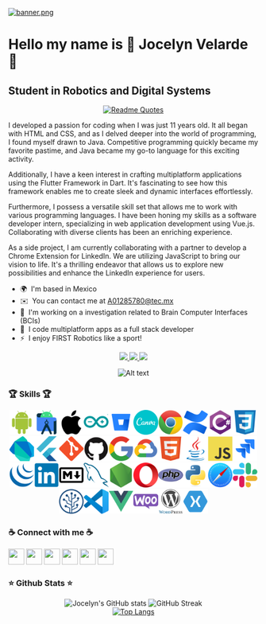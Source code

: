 
[![banner.png](https://i.postimg.cc/fyZZnKKk/banner.png)](https://postimg.cc/LYyGjjGM)

Hello my name is 🐝 Jocelyn Velarde 🐝
================================

Student in Robotics and Digital Systems
--------------------------------------
<div align="center">
  <a href="https://github.com/piyushsuthar/github-readme-quotes">
    <img src="https://quotes-github-readme.vercel.app/api?type=horizontal&theme=chartreuse-dark" alt="Readme Quotes">
  </a>
</div>

I developed a passion for coding when I was just 11 years old. It all began with HTML and CSS, and as I delved deeper into the world of programming, I found myself drawn to Java. Competitive programming quickly became my favorite pastime, and Java became my go-to language for this exciting activity.

Additionally, I have a keen interest in crafting multiplatform applications using the Flutter Framework in Dart. It's fascinating to see how this framework enables me to create sleek and dynamic interfaces effortlessly.

Furthermore, I possess a versatile skill set that allows me to work with various programming languages. I have been honing my skills as a software developer intern, specializing in web application development using Vue.js. Collaborating with diverse clients has been an enriching experience.

As a side project, I am currently collaborating with a partner to develop a Chrome Extension for LinkedIn. We are utilizing JavaScript to bring our vision to life. It's a thrilling endeavor that allows us to explore new possibilities and enhance the LinkedIn experience for users.

* 🌍  I'm based in Mexico
* ✉️  You can contact me at [A01285780@tec.mx](mailto:A01285780@tec.mx)
* 🧠  I'm working on a investigation related to Brain Computer Interfaces (BCIs)
* 🤝  I code multiplatform apps as a full stack developer
* ⚡  I enjoy FIRST Robotics like a sport!

<p align="center">
  <a href="https://www.github.com/JocelynVelarde" target="_blank" rel="noreferrer">
    <img src="https://img.shields.io/github/followers/JocelynVelarde?logo=github&style=for-the-badge&color=ff69b4&labelColor=1c1917" />
  </a>
  <a href="https://www.twitch.tv/pollogunnpao" target="_blank" rel="noreferrer">
    <img src="https://img.shields.io/twitch/status/pollogunnpao?logo=twitchsx&style=for-the-badge&color=22c55e&labelColor=ff69b4&label=TWITCH+STATUS" />
  </a>
  <img src="https://komarev.com/ghpvc/?username=JocelynVelarde&color=ff69b4&style=for-the-badge" />
</p>

<div align="center">
    <img src="https://spotify-recently-played-readme.vercel.app/api?user=b5l7tjmoagu41aaj80sfpcrb7" alt="Alt text">
</div>

### 🏆 Skills 🏆

<p align="center">
<img src="https://raw.githubusercontent.com/devicons/devicon/master/icons/android/android-original.svg" width="50"/><img src="https://raw.githubusercontent.com/devicons/devicon/master/icons/androidstudio/androidstudio-original.svg" width="50"/><img src="https://raw.githubusercontent.com/devicons/devicon/master/icons/apple/apple-original.svg" width="50"/><img src="https://raw.githubusercontent.com/devicons/devicon/master/icons/arduino/arduino-original.svg" width="50"/><img src="https://raw.githubusercontent.com/devicons/devicon/master/icons/bitbucket/bitbucket-original.svg" width="50"/><img src="https://raw.githubusercontent.com/devicons/devicon/master/icons/canva/canva-original.svg" width="50"/><img src="https://raw.githubusercontent.com/devicons/devicon/master/icons/chrome/chrome-original.svg" width="50"/><img src="https://raw.githubusercontent.com/devicons/devicon/master/icons/confluence/confluence-original.svg" width="50"/><img src="https://raw.githubusercontent.com/devicons/devicon/master/icons/csharp/csharp-original.svg" width="50"/><img src="https://raw.githubusercontent.com/devicons/devicon/master/icons/css3/css3-original.svg" width="50"/><img src="https://raw.githubusercontent.com/devicons/devicon/master/icons/dart/dart-original.svg" width="50"/><img src="https://raw.githubusercontent.com/devicons/devicon/master/icons/flutter/flutter-original.svg" width="50"/><img src="https://raw.githubusercontent.com/devicons/devicon/master/icons/git/git-original.svg" width="50"/><img src="https://raw.githubusercontent.com/devicons/devicon/master/icons/github/github-original.svg" width="50"/><img src="https://raw.githubusercontent.com/devicons/devicon/master/icons/google/google-original.svg" width="50"/><img src="https://raw.githubusercontent.com/devicons/devicon/master/icons/googlecloud/googlecloud-original.svg" width="50"/><img src="https://raw.githubusercontent.com/devicons/devicon/master/icons/html5/html5-original.svg" width="50"/><img src="https://raw.githubusercontent.com/devicons/devicon/master/icons/java/java-original.svg" width="50"/><img src="https://raw.githubusercontent.com/devicons/devicon/master/icons/javascript/javascript-original.svg" width="50"/><img src="https://raw.githubusercontent.com/devicons/devicon/master/icons/jira/jira-original.svg" width="50"/><img src="https://raw.githubusercontent.com/devicons/devicon/master/icons/jquery/jquery-original.svg" width="50"/><img src="https://raw.githubusercontent.com/devicons/devicon/master/icons/linkedin/linkedin-original.svg" width="50"/><img src="https://raw.githubusercontent.com/devicons/devicon/master/icons/markdown/markdown-original.svg" width="50"/><img src="https://raw.githubusercontent.com/devicons/devicon/master/icons/mysql/mysql-original.svg" width="50"/><img src="https://raw.githubusercontent.com/devicons/devicon/master/icons/nodejs/nodejs-original.svg" width="50"/><img src="https://raw.githubusercontent.com/devicons/devicon/master/icons/opera/opera-original.svg" width="50"/><img src="https://raw.githubusercontent.com/devicons/devicon/master/icons/php/php-original.svg" width="50"/><img src="https://raw.githubusercontent.com/devicons/devicon/master/icons/python/python-original.svg" width="50"/><img src="https://raw.githubusercontent.com/devicons/devicon/master/icons/safari/safari-original.svg" width="50"/><img src="https://raw.githubusercontent.com/devicons/devicon/master/icons/slack/slack-original.svg" width="50"/><img src="https://raw.githubusercontent.com/devicons/devicon/master/icons/sourcetree/sourcetree-original.svg" width="50"/><img src="https://raw.githubusercontent.com/devicons/devicon/master/icons/vscode/vscode-original.svg" width="50"/><img src="https://raw.githubusercontent.com/devicons/devicon/master/icons/vuejs/vuejs-original.svg" width="50"/><img src="https://raw.githubusercontent.com/devicons/devicon/master/icons/woocommerce/woocommerce-original.svg" width="50"/><img src="https://raw.githubusercontent.com/devicons/devicon/master/icons/wordpress/wordpress-original.svg" width="50"/><img src="https://raw.githubusercontent.com/devicons/devicon/master/icons/xamarin/xamarin-original.svg" width="50"/><br/>
</p>

### ☕ Connect with me ☕

<p align="left"> <a href="https://discord.com/users/PolloGunpao#7215 " target="_blank" rel="noreferrer"><img src="https://raw.githubusercontent.com/danielcranney/readme-generator/main/public/icons/socials/discord.svg" width="32" height="32" /></a> <a href="https://www.github.com/JocelynVelarde" target="_blank" rel="noreferrer"><img src="https://raw.githubusercontent.com/danielcranney/readme-generator/main/public/icons/socials/github-dark.svg" width="32" height="32" /></a> <a href="https://www.linkedin.com/in/jocelynvelarde" target="_blank" rel="noreferrer"><img src="https://raw.githubusercontent.com/danielcranney/readme-generator/main/public/icons/socials/linkedin.svg" width="32" height="32" /></a> <a href="https://www.stackoverflow.com/users/18867214/jocelyn-velarde" target="_blank" rel="noreferrer"><img src="https://raw.githubusercontent.com/danielcranney/readme-generator/main/public/icons/socials/stackoverflow.svg" width="32" height="32" /></a> <a href="https://www.youtube.com/c/UCxV9Zb_AwKe3tPnLJCuMk3Q" target="_blank" rel="noreferrer"><img src="https://raw.githubusercontent.com/danielcranney/readme-generator/main/public/icons/socials/youtube.svg" width="32" height="32" /></a> <a href="https://www.twitch.tv/pollogunnpao" target="_blank" rel="noreferrer"><img src="https://raw.githubusercontent.com/danielcranney/readme-generator/main/public/icons/socials/twitch.svg" width="32" height="32" /></a></p>

### ⭐ Github Stats ⭐

<div align="center">
  <img src="https://github-readme-stats.vercel.app/api?username=JocelynVelarde&show_icons=true&theme=tokyonight&bg_color=00000000" alt="Jocelyn's GitHub stats">
  <img src="https://github-readme-streak-stats.herokuapp.com?user=JocelynVelarde&theme=radical" alt="GitHub Streak">
</div>

<div align="center">
  <a href="https://git.io/top-langs">
   <img src="https://github-readme-stats.vercel.app/api/top-langs/?username=JocelynVelarde&layout=donut&langs_count=10&show_icons=true&theme=tokyonight&bg_color=00000000" alt="Top Langs">
  </a>
</div>




